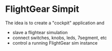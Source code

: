FlightGear Simpit
========================

The idea is to create a "cockpit" application and
- slave a flightear simulation 
- connect switches, knobs, leds, 7segment, etc
- control a running FlightGear sim instance




